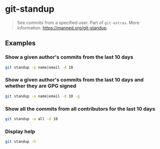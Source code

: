 # git-standup

> See commits from a specified user. Part of `git-extras`. More information: <https://manned.org/git-standup>.

## Examples

### Show a given author's commits from the last 10 days

```bash
git standup -a name|email -d 10
```

### Show a given author's commits from the last 10 days and whether they are GPG signed

```bash
git standup -a name|email -d 10 -g
```

### Show all the commits from all contributors for the last 10 days

```bash
git standup -a all -d 10
```

### Display help

```bash
git standup -h
```
